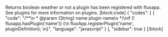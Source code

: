 Returns boolean weather or not a plugin has been registered with fluxapp. See plugins for more information on plugins.
[block:code]
{
  "codes": [
    {
      "code": "/**\n * @param {String} name plugin name\n */\nif (! fluxapp.hasPlugin('name')) {\n fluxApp.registerPlugin('name', pluginDefinition); \n}",
      "language": "javascript"
    }
  ],
  "sidebar": true
}
[/block]